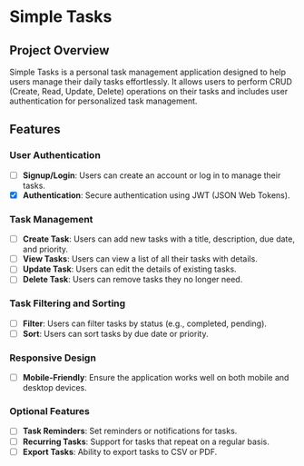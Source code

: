 # Simple Tasks

## Project Overview

Simple Tasks is a personal task management application designed to help users manage their daily tasks effortlessly. It allows users to perform CRUD (Create, Read, Update, Delete) operations on their tasks and includes user authentication for personalized task management.

## Features

### User Authentication

- [ ] **Signup/Login**: Users can create an account or log in to manage their tasks.
- [x] **Authentication**: Secure authentication using JWT (JSON Web Tokens).

### Task Management

- [ ] **Create Task**: Users can add new tasks with a title, description, due date, and priority.
- [ ] **View Tasks**: Users can view a list of all their tasks with details.
- [ ] **Update Task**: Users can edit the details of existing tasks.
- [ ] **Delete Task**: Users can remove tasks they no longer need.

### Task Filtering and Sorting

- [ ] **Filter**: Users can filter tasks by status (e.g., completed, pending).
- [ ] **Sort**: Users can sort tasks by due date or priority.

### Responsive Design

- [ ] **Mobile-Friendly**: Ensure the application works well on both mobile and desktop devices.

### Optional Features

- [ ] **Task Reminders**: Set reminders or notifications for tasks.
- [ ] **Recurring Tasks**: Support for tasks that repeat on a regular basis.
- [ ] **Export Tasks**: Ability to export tasks to CSV or PDF.
